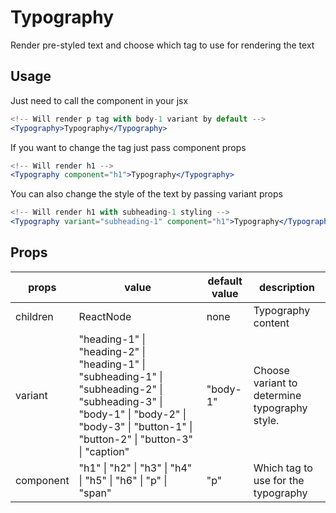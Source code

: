 # Typography

Render pre-styled text and choose which tag to use for rendering the text

## Usage

Just need to call the component in your jsx

```jsx
<!-- Will render p tag with body-1 variant by default -->
<Typography>Typography</Typography>
```

If you want to change the tag just pass component props

```jsx
<!-- Will render h1 -->
<Typography component="h1">Typography</Typography>
```

You can also change the style of the text by passing variant props

```jsx
<!-- Will render h1 with subheading-1 styling -->
<Typography variant="subheading-1" component="h1">Typography</Typography>
```

## Props

| props     | value                                                                                                                                                                                      | default value | description                                   |
| --------- | ------------------------------------------------------------------------------------------------------------------------------------------------------------------------------------------ | ------------- | --------------------------------------------- |
| children  | ReactNode                                                                                                                                                                                  | none          | Typography content                            |
| variant   | "heading-1" \| "heading-2" \| "heading-1" \| "subheading-1" \| "subheading-2" \| "subheading-3" \| "body-1" \| "body-2" \| "body-3" \| "button-1" \| "button-2" \| "button-3" \| "caption" | "body-1"      | Choose variant to determine typography style. |
| component | "h1" \| "h2" \| "h3" \| "h4" \| "h5" \| "h6" \| "p" \| "span"                                                                                                                              | "p"           | Which tag to use for the typography           |
